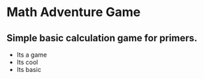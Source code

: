 Math Adventure Game
========


Simple basic calculation game for primers.
----

* Its a game
* Its cool
* Its basic

